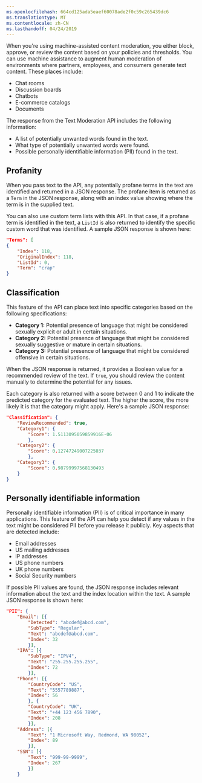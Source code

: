 ```yaml
---
ms.openlocfilehash: 664cd125ada5eaef60078ade2f0c59c265439dc6
ms.translationtype: MT
ms.contentlocale: zh-CN
ms.lasthandoff: 04/24/2019
---
```

When you're using machine-assisted content moderation, you either block, approve, or review the content based on your policies and thresholds. You can use machine assistance to augment human moderation of environments where partners, employees, and consumers generate text content. These places include:

- Chat rooms
- Discussion boards
- Chatbots
- E-commerce catalogs
- Documents

The response from the Text Moderation API includes the following information:

- A list of potentially unwanted words found in the text.
- What type of potentially unwanted words were found.
- Possible personally identifiable information (PII) found in the text.

## <a name="profanity"></a>Profanity

When you pass text to the API, any potentially profane terms in the text are identified and returned in a JSON response. The profane item is returned as a `Term` in the JSON response, along with an index value showing where the term is in the supplied text.

You can also use custom term lists with this API. In that case, if a profane term is identified in the text, a `ListId` is also returned to identify the specific custom word that was identified. A sample JSON response is shown here:

```json
"Terms": [
{
    "Index": 118,
    "OriginalIndex": 118,
    "ListId": 0,
    "Term": "crap"
}
```

## <a name="classification"></a>Classification

This feature of the API can place text into specific categories based on the following specifications:

- **Category 1:** Potential presence of language that might be considered sexually explicit or adult in certain situations.
- **Category 2:** Potential presence of language that might be considered sexually suggestive or mature in certain situations.
- **Category 3:** Potential presence of language that might be considered offensive in certain situations.

When the JSON response is returned, it provides a Boolean value for a recommended review of the text. If `true`, you should review the content manually to determine the potential for any issues.

Each category is also returned with a score between 0 and 1 to indicate the predicted category for the evaluated text. The higher the score, the more likely it is that the category might apply. Here's a sample JSON response:

```json
"Classification": {
    "ReviewRecommended": true,
    "Category1": {
        "Score": 1.5113095059859916E-06
        },
    "Category2": {
        "Score": 0.12747249007225037
        },
    "Category3": {
        "Score": 0.98799997568130493
    }
}
```

## <a name="personally-identifiable-information"></a>Personally identifiable information

Personally identifiable information (PII) is of critical importance in many applications. This feature of the API can help you detect if any values in the text might be considered PII before you release it publicly. Key aspects that are detected include:

- Email addresses
- US mailing addresses
- IP addresses
- US phone numbers
- UK phone numbers
- Social Security numbers

If possible PII values are found, the JSON response includes relevant information about the text and the index location within the text. A sample JSON response is shown here:

```json
"PII": {
    "Email": [{
        "Detected": "abcdef@abcd.com",
        "SubType": "Regular",
        "Text": "abcdef@abcd.com",
        "Index": 32
        }],
    "IPA": [{
        "SubType": "IPV4",
        "Text": "255.255.255.255",
        "Index": 72
        }],
    "Phone": [{
        "CountryCode": "US",
        "Text": "5557789887",
        "Index": 56
        }, {
        "CountryCode": "UK",
        "Text": "+44 123 456 7890",
        "Index": 208
        }],
    "Address": [{
        "Text": "1 Microsoft Way, Redmond, WA 98052",
        "Index": 89
        }],
    "SSN": [{
        "Text": "999-99-9999",
        "Index": 267
        }]
    }
```